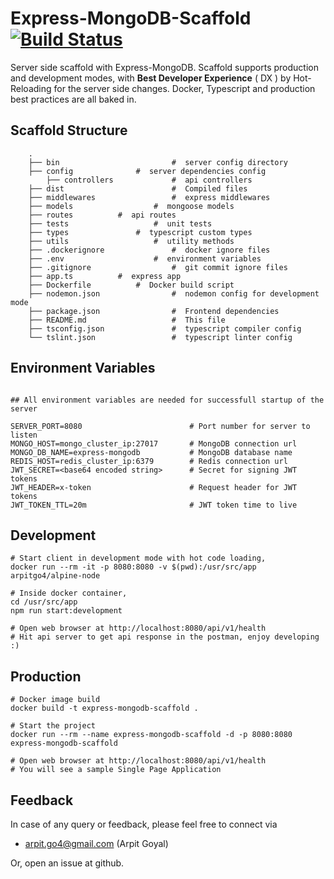 
# Express-MongoDB-Scaffold [![Build Status](https://travis-ci.org/arpitgo4/React-Redux-Scaffold.svg?branch=master)](https://travis-ci.org/arpitgo4/React-Redux-Scaffold)
Server side scaffold with Express-MongoDB. Scaffold supports production and development modes, with **Best Developer Experience** ( DX ) by Hot-Reloading for the server side changes. Docker, Typescript and production best practices are all baked in.

## Scaffold Structure 

```
	.
	├── bin                     	#  server config directory
	├── config		        #  server dependencies config
        ├── controllers          	#  api controllers
	├── dist                      	#  Compiled files
	├── middlewares              	#  express middlewares
	├── models             		#  mongoose models
	├── routes 			#  api routes    
	├── tests            		#  unit tests
	├── types          		#  typescript custom types
	├── utils            		#  utility methods
	├── .dockerignore           	#  docker ignore files
	├── .env                	#  environment variables
	├── .gitignore               	#  git commit ignore files
	├── app.ts 			#  express app
	├── Dockerfile			#  Docker build script
	├── nodemon.json            	#  nodemon config for development mode
	├── package.json              	#  Frontend dependencies
	├── README.md                 	#  This file
	├── tsconfig.json               #  typescript compiler config
	└── tslint.json	                #  typescript linter config
```

## Environment Variables
```

## All environment variables are needed for successfull startup of the server

SERVER_PORT=8080                        # Port number for server to listen
MONGO_HOST=mongo_cluster_ip:27017       # MongoDB connection url
MONGO_DB_NAME=express-mongodb           # MongoDB database name
REDIS_HOST=redis_cluster_ip:6379        # Redis connection url
JWT_SECRET=<base64 encoded string>      # Secret for signing JWT tokens
JWT_HEADER=x-token                      # Request header for JWT tokens
JWT_TOKEN_TTL=20m                       # JWT token time to live
```


## Development
```	
# Start client in development mode with hot code loading,
docker run --rm -it -p 8080:8080 -v $(pwd):/usr/src/app arpitgo4/alpine-node

# Inside docker container,
cd /usr/src/app 
npm run start:development

# Open web browser at http://localhost:8080/api/v1/health
# Hit api server to get api response in the postman, enjoy developing :)
```

## Production
```
# Docker image build
docker build -t express-mongodb-scaffold .

# Start the project
docker run --rm --name express-mongodb-scaffold -d -p 8080:8080 express-mongodb-scaffold

# Open web browser at http://localhost:8080/api/v1/health
# You will see a sample Single Page Application
```

## Feedback
In case of any query or feedback, please feel free to connect via
* arpit.go4@gmail.com (Arpit Goyal)

Or, open an issue at github.